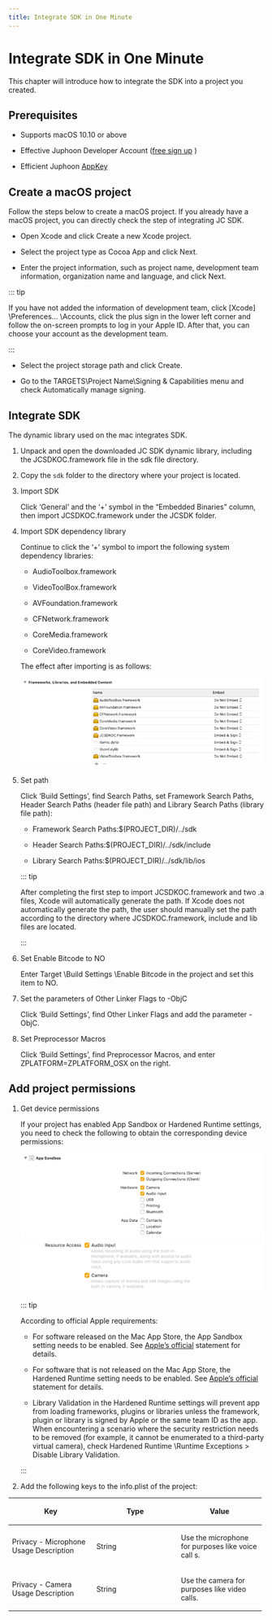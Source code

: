 ```yaml
---
title: Integrate SDK in One Minute
---
```

# Integrate SDK in One Minute

This chapter will introduce how to integrate the SDK into a project you
created.

## Prerequisites

- Supports macOS 10.10 or above

- Effective Juphoon Developer Account ([free sign
    up](https://developer.juphoon.com/en/signup) )

- Efficient Juphoon [AppKey](https://developer.juphoon.com/cn/document/V2.1/create-application.php)

## Create a macOS project

Follow the steps below to create a macOS project. If you already have a
macOS project, you can directly check the step of integrating JC SDK.

- Open Xcode and click Create a new Xcode project.

- Select the project type as Cocoa App and click Next.

- Enter the project information, such as project name, development
    team information, organization name and language, and click Next.

::: tip

If you have not added the information of development team, click
\[Xcode\] \Preferences… \Accounts, click the plus sign in the lower
left corner and follow the on-screen prompts to log in your Apple ID.
After that, you can choose your account as the development team.

:::

- Select the project storage path and click Create.

- Go to the TARGETS\Project Name\Signing & Capabilities menu and
    check Automatically manage signing.

## Integrate SDK

The dynamic library used on the mac integrates SDK.

1. Unpack and open the downloaded JC SDK dynamic library, including the
    JCSDKOC.framework file in the sdk file directory.

2. Copy the `sdk` folder to the directory where your project is
    located.

3. Import SDK

    Click ‘General’ and the ‘+’ symbol in the “Embedded Binaries”
    column, then import JCSDKOC.framework under the JCSDK folder.

4. Import SDK dependency library

    Continue to click the ‘+’ symbol to import the following system
    dependency libraries:

      - AudioToolbox.framework

      - VideoToolBox.framework

      - AVFoundation.framework

      - CFNetwork.framework

      - CoreMedia.framework

      - CoreVideo.framework

    The effect after importing is as follows:

    ![../../../../\_images_en/macdyliblist.png](../../../../_images_en/macdyliblist.png)

5. Set path

    Click ‘Build Settings’, find Search Paths, set Framework Search
    Paths, Header Search Paths (header file path) and Library Search
    Paths (library file path):

      - Framework Search Paths:$(PROJECT\_DIR)/../sdk

      - Header Search Paths:$(PROJECT\_DIR)/../sdk/include

      - Library Search Paths:$(PROJECT\_DIR)/../sdk/lib/ios

    ::: tip

    After completing the first step to import JCSDKOC.framework and
    two .a files, Xcode will automatically generate the path. If Xcode
    does not automatically generate the path, the user should manually
    set the path according to the directory where JCSDKOC.framework,
    include and lib files are located.

    :::

6. Set Enable Bitcode to NO

    Enter Target \Build Settings \Enable Bitcode in the project
    and set this item to NO.

7. Set the parameters of Other Linker Flags to -ObjC

    Click ‘Build Settings’, find Other Linker Flags and add the
    parameter -ObjC.

8. Set Preprocessor Macros

    Click ‘Build Settings’, find Preprocessor Macros, and enter
    ZPLATFORM=ZPLATFORM\_OSX on the right.

## Add project permissions

1. Get device permissions

    If your project has enabled App Sandbox or Hardened Runtime
    settings, you need to check the following to obtain the
    corresponding device permissions:

    ![../../../../\_images_en/sandboxset.png](../../../../_images_en/sandboxset.png)
    ![../../../../\_images_en/hardrunset.png](../../../../_images_en/hardrunset.png)

    ::: tip

    According to official Apple requirements:

      - For software released on the Mac App Store, the App Sandbox
        setting needs to be enabled. See [Apple’s
        official](https://developer.apple.com/app-sandboxing/)
        statement for details.

      - For software that is not released on the Mac App Store, the
        Hardened Runtime setting needs to be enabled. See [Apple’s
        official](https://developer.apple.com/news/?id=09032019a)
        statement for details.

      - Library Validation in the Hardened Runtime settings will
        prevent app from loading frameworks, plugins or libraries
        unless the framework, plugin or library is signed by Apple or
        the same team ID as the app. When encountering a scenario
        where the security restriction needs to be removed (for
        example, it cannot be enumerated to a third-party virtual
        camera), check Hardened Runtime \Runtime Exceptions \>
        Disable Library Validation.

    :::

2. Add the following keys to the info.plist of the project:

<table style="width:99%;">
<colgroup>
<col style="width: 33%" />
<col style="width: 33%" />
<col style="width: 33%" />
</colgroup>
<thead>
<tr class="header">
<th><p>Key</p></th>
<th><p>Type</p></th>
<th><p>Value</p></th>
</tr>
</thead>
<tbody>
<tr class="odd">
<td><p>Privacy - Microphone Usage Description</p></td>
<td><p>String</p></td>
<td><p>Use the microphone for purposes like voice call s.</p></td>
</tr>
<tr class="even">
<td><p>Privacy - Camera Usage Description</p></td>
<td><p>String</p></td>
<td><p>Use the camera for purposes like video calls.</p></td>
</tr>
</tbody>
</table>
